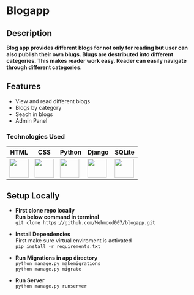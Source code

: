 # Blogapp

## Description

**Blog app provides different blogs for not only for reading but user can also publish their own blugs. Blugs are destributed into  different categories. This makes reader work easy. Reader can easily navigate through different categories.**

## Features

- View and read different blogs
- Blogs by category
- Seach in blogs
- Admin Panel


### Technologies Used

| HTML | CSS | Python | Django | SQLite |
|------|-----|--------|--------|--------|
| <img src="https://upload.wikimedia.org/wikipedia/commons/6/61/HTML5_logo_and_wordmark.svg" width="50"> | <img src="https://upload.wikimedia.org/wikipedia/commons/d/d5/CSS3_logo_and_wordmark.svg" width="50"> | <img src="https://upload.wikimedia.org/wikipedia/commons/c/c3/Python-logo-notext.svg" width="50"> | <img src="https://upload.wikimedia.org/wikipedia/commons/7/75/Django_logo.svg" width="50"> | <img src="https://upload.wikimedia.org/wikipedia/commons/3/38/SQLite370.svg" width="50"> |



## Setup Locally
- **First clone repo locally**  
  **Run below command in terminal**  
  `git clone https://github.com/Mehmood007/blogapp.git`


- **Install Dependencies**  
  First make sure virtual enviroment is activated  
  `pip install -r requirements.txt`

- **Run Migrations in app directory**  
  `python manage.py makemigrations`  
  `python manage.py migrate`

- **Run Server**  
  `python manage.py runserver`

